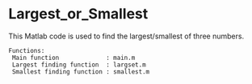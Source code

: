 # Largest_or_Smallest
This Matlab code is used to find the largest/smallest of three numbers.


    Functions:
     Main function             : main.m
     Largest finding function  : largset.m
     Smallest finding function : smallest.m
     
     
